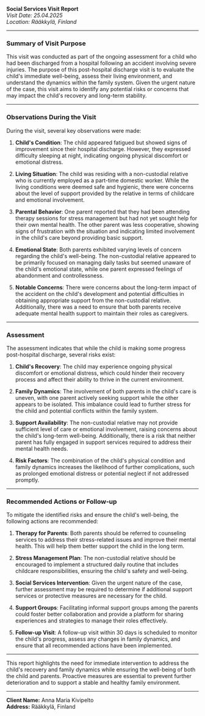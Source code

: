 

**Social Services Visit Report**  
*Visit Date: 25.04.2025*  
*Location: Rääkkylä, Finland*  

---

### **Summary of Visit Purpose**

This visit was conducted as part of the ongoing assessment for a child who had been discharged from a hospital following an accident involving severe injuries. The purpose of this post-hospital discharge visit is to evaluate the child's immediate well-being, assess their living environment, and understand the dynamics within the family system. Given the urgent nature of the case, this visit aims to identify any potential risks or concerns that may impact the child's recovery and long-term stability.

---

### **Observations During the Visit**

During the visit, several key observations were made:  

1. **Child's Condition**: The child appeared fatigued but showed signs of improvement since their hospital discharge. However, they expressed difficulty sleeping at night, indicating ongoing physical discomfort or emotional distress.  

2. **Living Situation**: The child was residing with a non-custodial relative who is currently employed as a part-time domestic worker. While the living conditions were deemed safe and hygienic, there were concerns about the level of support provided by the relative in terms of childcare and emotional involvement.  

3. **Parental Behavior**: One parent reported that they had been attending therapy sessions for stress management but had not yet sought help for their own mental health. The other parent was less cooperative, showing signs of frustration with the situation and indicating limited involvement in the child's care beyond providing basic support.  

4. **Emotional State**: Both parents exhibited varying levels of concern regarding the child's well-being. The non-custodial relative appeared to be primarily focused on managing daily tasks but seemed unaware of the child's emotional state, while one parent expressed feelings of abandonment and controllessness.  

5. **Notable Concerns**: There were concerns about the long-term impact of the accident on the child's development and potential difficulties in obtaining appropriate support from the non-custodial relative. Additionally, there was a need to ensure that both parents receive adequate mental health support to maintain their roles as caregivers.

---

### **Assessment**

The assessment indicates that while the child is making some progress post-hospital discharge, several risks exist:  

1. **Child's Recovery**: The child may experience ongoing physical discomfort or emotional distress, which could hinder their recovery process and affect their ability to thrive in the current environment.  

2. **Family Dynamics**: The involvement of both parents in the child's care is uneven, with one parent actively seeking support while the other appears to be isolated. This imbalance could lead to further stress for the child and potential conflicts within the family system.  

3. **Support Availability**: The non-custodial relative may not provide sufficient level of care or emotional involvement, raising concerns about the child's long-term well-being. Additionally, there is a risk that neither parent has fully engaged in support services required to address their mental health needs.  

4. **Risk Factors**: The combination of the child's physical condition and family dynamics increases the likelihood of further complications, such as prolonged emotional distress or potential neglect if not addressed promptly.

---

### **Recommended Actions or Follow-up**

To mitigate the identified risks and ensure the child's well-being, the following actions are recommended:  

1. **Therapy for Parents**: Both parents should be referred to counseling services to address their stress-related issues and improve their mental health. This will help them better support the child in the long term.  

2. **Stress Management Plan**: The non-custodial relative should be encouraged to implement a structured daily routine that includes childcare responsibilities, ensuring the child's safety and well-being.  

3. **Social Services Intervention**: Given the urgent nature of the case, further assessment may be required to determine if additional support services or protective measures are necessary for the child.  

4. **Support Groups**: Facilitating informal support groups among the parents could foster better collaboration and provide a platform for sharing experiences and strategies to manage their roles effectively.  

5. **Follow-up Visit**: A follow-up visit within 30 days is scheduled to monitor the child's progress, assess any changes in family dynamics, and ensure that all recommended actions have been implemented.

---

This report highlights the need for immediate intervention to address the child's recovery and family dynamics while ensuring the well-being of both the child and parents. Proactive measures are essential to prevent further deterioration and to support a stable and healthy family environment.  

--- 

**Client Name:** Anna Maria Kivipelto  
**Address:** Rääkkylä, Finland